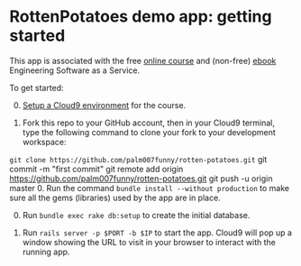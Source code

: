 # RottenPotatoes demo app: getting started

This app is associated with the free [online
course](http://www.saas-class.org) and (non-free)
[ebook](http://www.saasbook.info) Engineering Software as a Service.

To get started:

0. [Setup a Cloud9
environment](https://github.com/saasbook/courseware/wiki/Setting-up-Cloud9)
for the course.

0. Fork this repo to your GitHub account, then in your Cloud9 terminal, type the following command to clone your fork to your development workspace:

  `git clone https://github.com/palm007funny/rotten-potatoes.git`
   git commit -m "first commit"
   git remote add origin https://github.com/palm007funny/rotten-potatoes.git
   git push -u origin master
0. Run the command `bundle install --without production` to make sure all the gems
(libraries) used by the app are in place.

0. Run `bundle exec rake db:setup` to create the initial database.

0. Run `rails server -p $PORT -b $IP` to start the app.  Cloud9 will pop
up a window showing the URL to visit in your browser to interact with
the running app.
